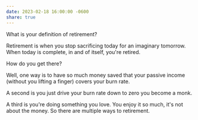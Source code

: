 ```yaml
---
date: 2023-02-18 16:00:00 -0600
share: true
---
```

What is your definition of retirement? 

Retirement is when you stop sacrificing today for an imaginary tomorrow. When today is complete, in and of itself, you're retired.

How do you get there? 

Well, one way is to have so much money saved that your passive income (without you lifting a finger) covers your burn rate. 

A second is you just drive your burn rate down to zero you become a monk. 

A third is you're doing something you love. You enjoy it so much, it's not about the money. So there are multiple ways to retirement.